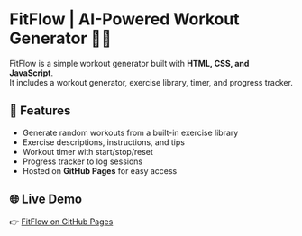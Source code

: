 # FitFlow | AI-Powered Workout Generator 🏋️‍♂️

FitFlow is a simple workout generator built with **HTML, CSS, and JavaScript**.  
It includes a workout generator, exercise library, timer, and progress tracker.

## 🚀 Features
- Generate random workouts from a built-in exercise library
- Exercise descriptions, instructions, and tips
- Workout timer with start/stop/reset
- Progress tracker to log sessions
- Hosted on **GitHub Pages** for easy access

## 🌐 Live Demo
👉 [FitFlow on GitHub Pages](https://sagorikaProduct.github.io/FitFlow/)


